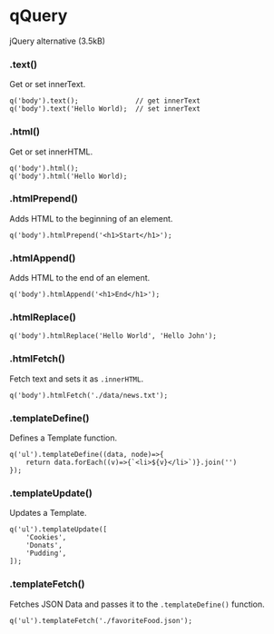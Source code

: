 # qQuery

jQuery alternative (3.5kB)

### .text()

Get or set innerText.

    q('body').text();              // get innerText
    q('body').text('Hello World);  // set innerText

### .html()

Get or set innerHTML.

    q('body').html();
    q('body').html('Hello World);

### .htmlPrepend()

Adds HTML to the beginning of an element.

    q('body').htmlPrepend('<h1>Start</h1>'); 

### .htmlAppend()

Adds HTML to the end of an element.

    q('body').htmlAppend('<h1>End</h1>');

### .htmlReplace()

    q('body').htmlReplace('Hello World', 'Hello John'); 

### .htmlFetch()

Fetch text and sets it as `.innerHTML`.

    q('body').htmlFetch('./data/news.txt');

### .templateDefine()

Defines a Template function.

    q('ul').templateDefine((data, node)=>{
        return data.forEach((v)=>{`<li>${v}</li>`)}.join('')
    });

### .templateUpdate()

Updates a Template.

    q('ul').templateUpdate([
        'Cookies',
        'Donats',
        'Pudding',
    ]);

### .templateFetch()

Fetches JSON Data and passes it to the `.templateDefine()` function.

    q('ul').templateFetch('./favoriteFood.json');




